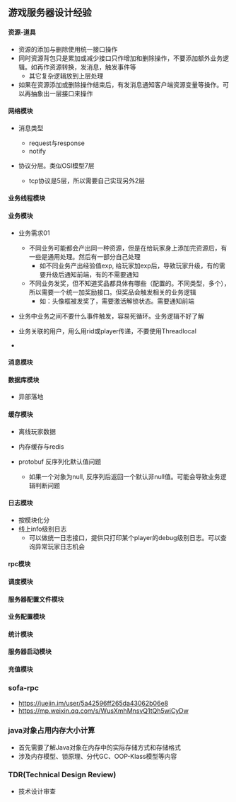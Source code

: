 ## 游戏服务器设计经验
#### 资源-道具
 * 资源的添加与删除使用统一接口操作
 * 同时资源背包只是累加或减少接口只作增加和删除操作，不要添加额外业务逻辑。如再作资源转换，发消息，触发事件等
   + 其它复杂逻辑放到上层处理
 * 如果在资源添加或删除操作结束后，有发消息通知客户端资源变量等操作。可以再抽象出一层接口来操作
 
#### 网络模块
 * 消息类型
   + request与response
   + notify
   
 * 协议分层。类似OSI模型7层
   + tcp协议是5层，所以需要自己实现另外2层
 

#### 业务线程模块

#### 业务模块
 * 业务需求01
   + 不同业务可能都会产出同一种资源，但是在给玩家身上添加完资源后，有一些是通用处理。然后有一部分自己处理
      - 如不同业务产出经验值exp, 给玩家加exp后，导致玩家升级，有的需要升级后通知前端，有的不需要通知
   + 不同业务发奖，但不知道奖品都具体有哪些（配置的。不同类型，多个），所以需要一个统一加奖励接口。但奖品会触发相关的业务逻辑 
      - 如：头像框被发奖了，需要激活解锁状态。需要通知前端
      
 * 业务中业务之间不要什么事件触发，容易死循环。业务逻辑不好了解
 
 * 业务关联的用户，用么用rid或player传递，不要使用Threadlocal
 
 * 

#### 消息模块

#### 数据库模块
 * 异部落地

#### 缓存模块
 * 离线玩家数据
 * 内存缓存与redis
 
 * protobuf 反序列化默认值问题
   + 如果一个对象为null, 反序列后返回一个默认非null值。可能会导致业务逻辑判断问题
   

#### 日志模块
 * 按模块化分
 * 线上info级别日志
   + 可以做统一日志接口，提供只打印某个player的debug级别日志。可以查询异常玩家日志机会

#### rpc模块

#### 调度模块

#### 服务器配置文件模块

#### 业务配置模块

#### 统计模块

#### 服务器启动模块

#### 充值模块

 
### sofa-rpc
   + https://juejin.im/user/5a42596ff265da43062b06e8
   + https://mp.weixin.qq.com/s/WusXmhMnsvQ1tQh5wiCyDw
   
### java对象占用内存大小计算
 * 首先需要了解Java对象在内存中的实际存储方式和存储格式
 * 涉及内存模型、锁原理、分代GC、OOP-Klass模型等内容
 
 
### TDR(Technical Design Review)
 * 技术设计审查
 
   
 
 